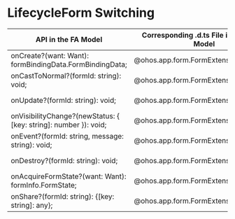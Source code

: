 # LifecycleForm Switching


  | API in the FA Model| Corresponding .d.ts File in the Stage Model| Corresponding API in the Stage Model| 
| -------- | -------- | -------- |
| onCreate?(want: Want): formBindingData.FormBindingData; | \@ohos.app.form.FormExtensionAbility.d.ts | [onAddForm(want: Want): formBindingData.FormBindingData;](../reference/apis/js-apis-app-form-formExtensionAbility.md#onaddform) |
| onCastToNormal?(formId: string): void; | \@ohos.app.form.FormExtensionAbility.d.ts | [onCastToNormalForm(formId: string): void;](../reference/apis/js-apis-app-form-formExtensionAbility.md#oncasttonormalform) |
| onUpdate?(formId: string): void; | \@ohos.app.form.FormExtensionAbility.d.ts | [onUpdateForm(formId: string): void;](../reference/apis/js-apis-app-form-formExtensionAbility.md#onupdateform) |
| onVisibilityChange?(newStatus: { [key: string]: number }): void; | \@ohos.app.form.FormExtensionAbility.d.ts | [onChangeFormVisibility(newStatus: { [key: string]: number }): void;](../reference/apis/js-apis-app-form-formExtensionAbility.md#onchangeformvisibility) |
| onEvent?(formId: string, message: string): void; | \@ohos.app.form.FormExtensionAbility.d.ts | [onFormEvent(formId: string, message: string): void;](../reference/apis/js-apis-app-form-formExtensionAbility.md#onformevent) |
| onDestroy?(formId: string): void; | \@ohos.app.form.FormExtensionAbility.d.ts | [onRemoveForm(formId: string): void;](../reference/apis/js-apis-app-form-formExtensionAbility.md#onremoveform) |
| onAcquireFormState?(want: Want): formInfo.FormState; | \@ohos.app.form.FormExtensionAbility.d.ts | [onAcquireFormState?(want: Want): formInfo.FormState;](../reference/apis/js-apis-app-form-formExtensionAbility.md#onacquireformstate) |
| onShare?(formId: string): {[key: string]: any}; | \@ohos.app.form.FormExtensionAbility.d.ts | [onShareForm?(formId: string): { [key: string]: any };](../reference/apis/js-apis-app-form-formExtensionAbility.md#onshareform) |
